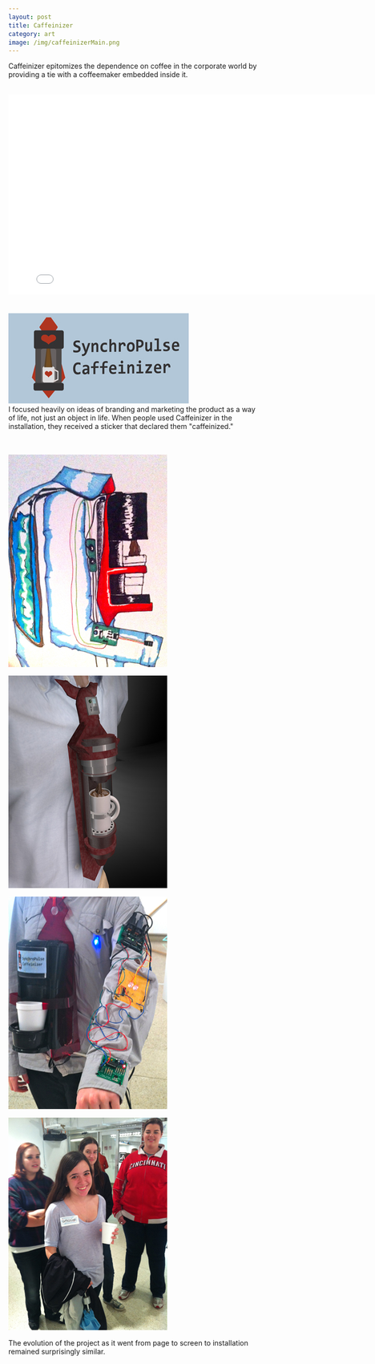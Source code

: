 ```yaml
---
layout: post
title: Caffeinizer
category: art
image: /img/caffeinizerMain.png
---
```


Caffeinizer epitomizes the dependence on coffee in the corporate world by providing a tie with a coffeemaker embedded inside it.
<br>
<br>

<iframe src="//player.vimeo.com/video/56205705?title=0&amp;byline=0&amp;portrait=0" width="800" height="400" frameborder="0" webkitallowfullscreen mozallowfullscreen allowfullscreen></iframe>

<br>
<br>
<br>
<img src="/img/caff5.jpg">
<br>
I focused heavily on ideas of branding and marketing the product as a way of life, not just an object in life. When people used Caffeinizer in the installation, they received a sticker that declared them "caffeinized."
<br>
<br>
<br>


<div class="row">
<div class="grid-img"><p><a href="/img/caff3.jpg"><img src="/img/caff3.jpg"></a></p></div>
<div class="grid-img"><p><a href="/img/caff7.jpg"><img src="/img/caff7.jpg"></a></p></div>
<div class="grid-img"><p><a href="/img/caff1.jpg"><img src="/img/caff1.jpg"></a></p></div>
<div class="grid-img"><p><a href="/img/caff6.jpg"><img src="/img/caff6.jpg"></a></p></div>
</div>
The evolution of the project as it went from page to screen to installation remained surprisingly similar.


